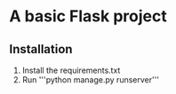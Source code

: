 # A basic Flask project

## Installation
1. Install the requirements.txt
2. Run '''python manage.py runserver'''
